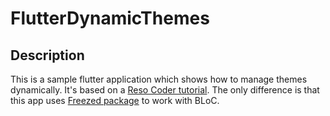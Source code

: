 # FlutterDynamicThemes

## Description

This is a sample flutter application which shows how to manage themes dynamically. It's based on a [Reso Coder tutorial](https://youtu.be/YYbhkg-W8Mg). The only difference is that this app uses [Freezed package](https://pub.dev/packages/freezed) to work with BLoC.
